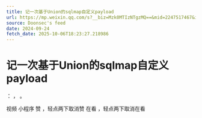 ```yaml
---
title: 记一次基于Union的sqlmap自定义payload
url: https://mp.weixin.qq.com/s?__biz=Mzk0MTIzNTgzMQ==&mid=2247517467&idx=1&sn=bccb83fcf8fa5746cf31e24013068265
source: Doonsec's feed
date: 2024-09-24
fetch_date: 2025-10-06T18:23:27.218986
---
```


# 记一次基于Union的sqlmap自定义payload

：
，
。

视频
小程序
赞
，轻点两下取消赞
在看
，轻点两下取消在看